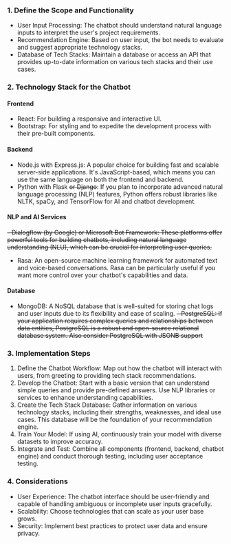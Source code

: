 ### 1\. Define the Scope and Functionality

-   User Input Processing: The chatbot should understand natural language inputs to interpret the user's project requirements.
-   Recommendation Engine: Based on user input, the bot needs to evaluate and suggest appropriate technology stacks.
-   Database of Tech Stacks: Maintain a database or access an API that provides up-to-date information on various tech stacks and their use cases.

### 2\. Technology Stack for the Chatbot

#### Frontend

-   React: For building a responsive and interactive UI.
-   Bootstrap: For styling and to expedite the development process with their pre-built components.

#### Backend

-   Node.js with Express.js: A popular choice for building fast and scalable server-side applications. It's JavaScript-based, which means you can use the same language on both the frontend and backend.
-   Python with Flask ~~or Django~~: If you plan to incorporate advanced natural language processing (NLP) features, Python offers robust libraries like NLTK, spaCy, and TensorFlow for AI and chatbot development.

#### NLP and AI Services

~~-   Dialogflow (by Google) or Microsoft Bot Framework: These platforms offer powerful tools for building chatbots, including natural language understanding (NLU), which can be crucial for interpreting user queries.~~
-   Rasa: An open-source machine learning framework for automated text and voice-based conversations. Rasa can be particularly useful if you want more control over your chatbot's capabilities and data.

#### Database

-   MongoDB: A NoSQL database that is well-suited for storing chat logs and user inputs due to its flexibility and ease of scaling.
~~-   PostgreSQL: If your application requires complex queries and relationships between data entities, PostgreSQL is a robust and open-source relational database system. Also consider PostgreSQL with JSONB support~~

### 3\. Implementation Steps

1.  Define the Chatbot Workflow: Map out how the chatbot will interact with users, from greeting to providing tech stack recommendations.
2.  Develop the Chatbot: Start with a basic version that can understand simple queries and provide pre-defined answers. Use NLP libraries or services to enhance understanding capabilities.
3.  Create the Tech Stack Database: Gather information on various technology stacks, including their strengths, weaknesses, and ideal use cases. This database will be the foundation of your recommendation engine.
4.  Train Your Model: If using AI, continuously train your model with diverse datasets to improve accuracy.
5.  Integrate and Test: Combine all components (frontend, backend, chatbot engine) and conduct thorough testing, including user acceptance testing.

### 4\. Considerations

-   User Experience: The chatbot interface should be user-friendly and capable of handling ambiguous or incomplete user inputs gracefully.
-   Scalability: Choose technologies that can scale as your user base grows.
-   Security: Implement best practices to protect user data and ensure privacy.